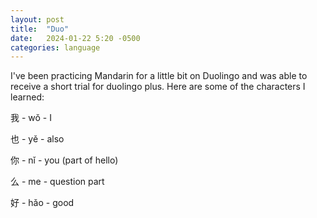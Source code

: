 ```yaml
---
layout: post
title:  "Duo"
date:   2024-01-22 5:20 -0500
categories: language
---
```


I've been practicing Mandarin for a little bit on Duolingo and was able to receive a short trial for duolingo plus. Here are some of the characters I learned:

我 - wǒ - I

也 - yě - also

你 - nǐ - you (part of hello)

么 - me - question part

好 - hǎo - good

